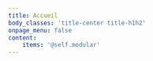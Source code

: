 ```yaml
---
title: Accueil
body_classes: 'title-center title-h1h2'
onpage_menu: false
content:
    items: '@self.modular'
---
```


